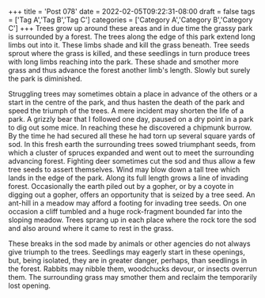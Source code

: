 +++
title = 'Post 078'
date = 2022-02-05T09:22:31-08:00
draft = false
tags = ['Tag A','Tag B','Tag C']
categories = ['Category A','Category B','Category C']
+++
Trees grow up around these areas and in due time the grassy park is surrounded by a forest. The trees along the edge of this park extend long limbs out into it. These limbs shade and kill the grass beneath. Tree seeds sprout where the grass is killed, and these seedlings in turn produce trees with long limbs reaching into the park. These shade and smother more grass and thus advance the forest another limb's length. Slowly but surely the park is diminished.

Struggling trees may sometimes obtain a place in advance of the others or a start in the centre of the park, and thus hasten the death of the park and speed the triumph of the trees. A mere incident may shorten the life of a park. A grizzly bear that I followed one day, paused on a dry point in a park to dig out some mice. In reaching these he discovered a chipmunk burrow. By the time he had secured all these he had torn up several square yards of sod. In this fresh earth the surrounding trees sowed triumphant seeds, from which a cluster of spruces expanded and went out to meet the surrounding advancing forest. Fighting deer sometimes cut the sod and thus allow a few tree seeds to assert themselves. Wind may blow down a tall tree which lands in the edge of the park. Along its full length grows a line of invading forest. Occasionally the earth piled out by a gopher, or by a coyote in digging out a gopher, offers an opportunity that is seized by a tree seed. An ant-hill in a meadow may afford a footing for invading tree seeds. On one occasion a cliff tumbled and a huge rock-fragment bounded far into the sloping meadow. Trees sprang up in each place where the rock tore the sod and also around where it came to rest in the grass.

These breaks in the sod made by animals or other agencies do not always give triumph to the trees. Seedlings may eagerly start in these openings, but, being isolated, they are in greater danger, perhaps, than seedlings in the forest. Rabbits may nibble them, woodchucks devour, or insects overrun them. The surrounding grass may smother them and reclaim the temporarily lost opening.
